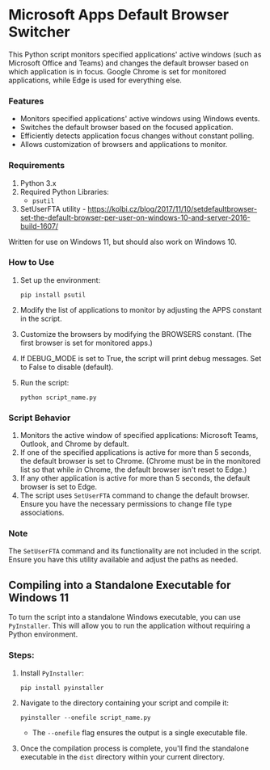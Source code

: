 # Microsoft Apps Default Browser Switcher
This Python script monitors specified applications' active windows (such as Microsoft Office and Teams) and changes the default browser based on which application is in focus. Google Chrome is set for monitored applications, while Edge is used for everything else.

### Features

- Monitors specified applications' active windows using Windows events.
- Switches the default browser based on the focused application.
- Efficiently detects application focus changes without constant polling.
- Allows customization of browsers and applications to monitor.

### Requirements

1. Python 3.x
2. Required Python Libraries:
   - `psutil`
3. SetUserFTA utility - https://kolbi.cz/blog/2017/11/10/setdefaultbrowser-set-the-default-browser-per-user-on-windows-10-and-server-2016-build-1607/
  
Written for use on Windows 11, but should also work on Windows 10.
  
### How to Use

1. Set up the environment:
    ```
    pip install psutil
    ```

2. Modify the list of applications to monitor by adjusting the APPS constant in the script.
3. Customize the browsers by modifying the BROWSERS constant. (The first browser is set for monitored apps.)
4. If DEBUG_MODE is set to True, the script will print debug messages. Set to False to disable (default).
4. Run the script:
    ```
    python script_name.py
    ```

### Script Behavior

1. Monitors the active window of specified applications: Microsoft Teams, Outlook, and Chrome by default.
2. If one of the specified applications is active for more than 5 seconds, the default browser is set to Chrome. (Chrome must be in the monitored list so that while _in_ Chrome, the default browser isn't reset to Edge.) 
3. If any other application is active for more than 5 seconds, the default browser is set to Edge.
4. The script uses `SetUserFTA` command to change the default browser. Ensure you have the necessary permissions to change file type associations.

### Note

The `SetUserFTA` command and its functionality are not included in the script. Ensure you have this utility available and adjust the paths as needed.

## Compiling into a Standalone Executable for Windows 11

To turn the script into a standalone Windows executable, you can use `PyInstaller`. This will allow you to run the application without requiring a Python environment.

### Steps:

1. Install `PyInstaller`:
    ```
    pip install pyinstaller
    ```

2. Navigate to the directory containing your script and compile it:
    ```
    pyinstaller --onefile script_name.py
    ```

   - The `--onefile` flag ensures the output is a single executable file.
   
3. Once the compilation process is complete, you'll find the standalone executable in the `dist` directory within your current directory.

